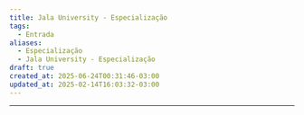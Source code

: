 ```yaml
---
title: Jala University - Especialização
tags:
  - Entrada
aliases:
  - Especialização
  - Jala University - Especialização
draft: true
created_at: 2025-06-24T00:31:46-03:00
updated_at: 2025-02-14T16:03:32-03:00
---
```



---

